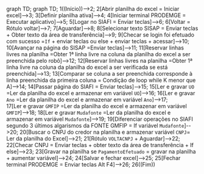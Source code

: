 graph TD;
graph TD;
    1((Início))-->2;
    2[Abrir planilha do excel = Iniciar excel]-->3;
    3[Definir planilha ativa]-->4;
    4[Iniciar terminal PRODEMGE = Executar aplicativo]-->5;
    5[Logar no SIAFI = Enviar teclas]-->6;
    6[Voltar = Rótulo voltar]-->7;
    7[Aguardar]-->8;
    8[Selecionar texto SISAP = Enviar teclas + Obter texto da área de transferência]-->9;
    9[Checar se login foi efetuado com sucesso =`If` + enviar teclas ou else + enviar teclas + acessar]-->10;
    10[Avançar na página do SISAP =Enviar teclas]-->11;
    11[Reservar linhas livres na planilha =Obter 1ª linha livre na coluna da planilha do excel a ser preenchida pelo robô]-->12;
    12[Reservar linhas livres na planilha =Obter 1ª linha livre na coluna da planilha do excel a ser verificada se está preenchida]-->13;
    13[Comparar se coluna a ser preenchida corresponde à linha preenchida da primeira coluna = Condição de loop while K menor que A]-->14;
    14[Passar página do SIAFI = Enviar teclas]-->15;
    15[Ler e gravar `UO` =Ler da planilha do excel e armazenar em variável `UO`]-->16;
    16[Ler e gravar `Ano` =Ler da planilha do excel e armazenar em variável `Ano`]-->17;  
    17[Ler e gravar `GMFIP` =Ler da planilha do excel e armazenar em variável `GMFIP`]-->18;
    18[Ler e gravar `Mudafonte` =Ler da planilha do excel e armazenar em variável `Mudafonte`]-->19;
    19[Diferenciar operações no SIAFI segundo 3 últimos algarismos da FONTE GMFIP = If variável `Mudafonte`]-->20;
    20[Buscar o CNPJ do credor na planilha e armazenar variável `CNPJ`= Ler da planilha do Excel]-->21;
    21[Rótulo `VOLTACNPJ` + Aguardar]-->22;
    22[Checar CNPJ = Enviar teclas + obter texto da área de transferência + If else]-->23;
    23[Gravar na planilha se `PagamentoEfetuado` = gravar na planilha + aumentar variável]-->24;
    24[Salvar e fechar excel]-->25;
    25[Fechar terminal PRODEMGE = Enviar teclas Alt F4]-->26;
    26((Fim))    

